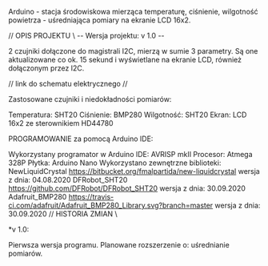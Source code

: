 ﻿Arduino - stacja środowiskowa mierząca temperaturę, ciśnienie, wilgotność powietrza - uśredniająca pomiary na ekranie LCD 16x2.

// OPIS PROJEKTU \ -- Wersja projektu: v 1.0 --

2 czujniki dołączone do magistrali I2C, mierzą w sumie 3 parametry. Są one aktualizowane co ok. 15 sekund i wyświetlane na ekranie LCD, również dołączonym przez I2C.

// link do schematu elektrycznego //

Zastosowane czujniki i niedokładności pomiarów:

Temperatura: SHT20
Ciśnienie: BMP280
Wilgotność: SHT20
Ekran: LCD 16x2 ze sterownikiem HD44780

PROGRAMOWANIE za pomocą Arduino IDE:

Wykorzystany programator w Arduino IDE: AVRISP mkII
Procesor: Atmega 328P
Płytka: Arduino Nano
Wykorzystano zewnętrzne biblioteki: NewLiquidCrystal https://bitbucket.org/fmalpartida/new-liquidcrystal wersja z dnia: 04.08.2020 DFRobot_SHT20 https://github.com/DFRobot/DFRobot_SHT20 wersja z dnia: 30.09.2020 Adafruit_BMP280 https://travis-ci.com/adafruit/Adafruit_BMP280_Library.svg?branch=master wersja z dnia: 30.09.2020
// HISTORIA ZMIAN \

*v 1.0:

Pierwsza wersja programu.
Planowane rozszerzenie o: uśrednianie pomiarów.